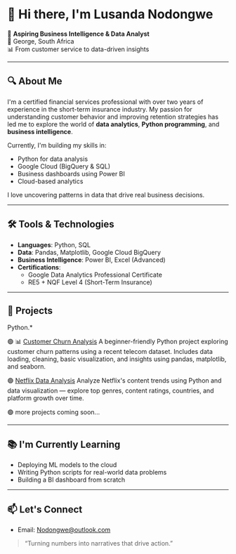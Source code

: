 # 👋 Hi there, I'm Lusanda Nodongwe

🎯 **Aspiring Business Intelligence & Data Analyst**  
📍 George, South Africa  
📊 From customer service to data-driven insights

---

## 🔍 About Me

I'm a certified financial services professional with over two years of experience in the short-term insurance industry. My passion for understanding customer behavior and improving retention strategies has led me to explore the world of **data analytics**, **Python programming**, and **business intelligence**.

Currently, I'm building my skills in:
- Python for data analysis
- Google Cloud (BigQuery & SQL)
- Business dashboards using Power BI
- Cloud-based analytics

I love uncovering patterns in data that drive real business decisions.

---

## 🛠️ Tools & Technologies

- **Languages**: Python, SQL
- **Data**: Pandas, Matplotlib, Google Cloud BigQuery
- **Business Intelligence**: Power BI, Excel (Advanced)
- **Certifications**:
  - Google Data Analytics Professional Certificate
  - RE5 + NQF Level 4 (Short-Term Insurance)
---

## 📂 Projects

 Python.*
 
 🟢 📊 [Customer Churn Analysis](https://github.com/Nodongwe/customer-churn-analysis)
A beginner-friendly Python project exploring customer churn patterns using a recent telecom dataset. Includes data loading, cleaning, basic visualization, and insights using pandas, matplotlib, and seaborn.

🟢  [Netflix Data Analysis](https://github.com/YourUsername/netflix-data-analysis)
Analyze Netflix's content trends using Python and data visualization — explore top genres, content ratings, countries, and platform growth over time.

🟢  more projects coming soon...

---

## 📚 I'm Currently Learning
- Deploying ML models to the cloud
- Writing Python scripts for real-world data problems
- Building a BI dashboard from scratch

---

## 📫 Let's Connect
- Email: Nodongwe@outlook.com


> “Turning numbers into narratives that drive action.”


<!---
Nodongwe/Nodongwe is a ✨ special ✨ repository because its `README.md` (this file) appears on your GitHub profile.
You can click the Preview link to take a look at your changes.
--->
